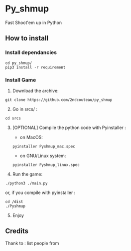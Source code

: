 # Py_shmup
Fast Shoot'em up in Python

## How to install

### Install dependancies

```
cd py_shmup/
pip3 install -r requirement
```

### Install Game

1. Download the archive:
```
git clone https://github.com/2ndcouteau/py_shmup
```

2. Go in srcs/ :
```
cd srcs
```

3. [OPTIONAL] Compile the python code with Pyinstaller :

	- on MacOS:
	```
	pyinstaller Pyshmup_mac.spec
	```

	- on GNU/Linux system:
	```
	pyinstaller Pyshmup_linux.spec
	```


4. Run the game:
```
./python3 ./main.py
```
or, if you compile with pyinstaller :
```
cd /dist
./Pyshmup
```


5. Enjoy


## Credits

Thank to : list people from
